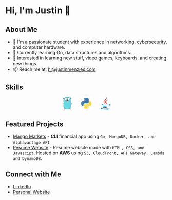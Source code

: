 # Hi, I'm Justin 👋

## About Me

- 🧠 I'm a passionate student with experience in networking, cybersecurity, and computer hardware.
- 🌱 Currently learning Go, data structures and algorithms.
- 🚀 Interested in learning new stuff, video games, keyboards, and creating new things.
- 📫 Reach me at: [hi@justinmenzies.com](mailto:hi@justinmenzies.com)

## Skills

<p align="center">
  <a href="https://golang.org"><img src="https://raw.githubusercontent.com/devicons/devicon/master/icons/go/go-original.svg" alt="Go" width="40" height="40" style="margin-right: 15px;"></a>
  <a href="https://www.python.org"><img src="https://raw.githubusercontent.com/devicons/devicon/master/icons/python/python-original.svg" alt="Python" width="40" height="40" style="margin-right: 15px;"></a>
  <a href="https://www.java.com"><img src="https://raw.githubusercontent.com/devicons/devicon/master/icons/java/java-original.svg" alt="Java" width="40" height="40"></a>
</p>

## Featured Projects

- [Mango Markets](https://github.com/jp-mango/mango-markets) - **CLI** financial app using `Go, MongoDB, Docker, and Alphavantage API`
- [Resume Website](https://github.com/jp-mango/Resume) - Resume website made with `HTML, CSS, and Javascipt`. Hosted on **AWS** using `S3, CloudFront, API Gateway, Lambda and DynamoDB`.

## Connect with Me

- [LinkedIn](https://www.linkedin.com/in/justin-menzies-926464192/)
- [Personal Website](https://justinmenzies.com/)
